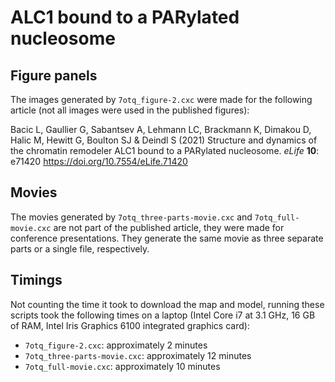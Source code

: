 # ALC1 bound to a PARylated nucleosome

## Figure panels

The images generated by `7otq_figure-2.cxc` were made for the following article
(not all images were used in the published figures):

Bacic L, Gaullier G, Sabantsev A, Lehmann LC, Brackmann K, Dimakou D, Halic M,
Hewitt G, Boulton SJ & Deindl S (2021) Structure and dynamics of the chromatin
remodeler ALC1 bound to a PARylated nucleosome. *eLife* **10**: e71420
<https://doi.org/10.7554/eLife.71420>

## Movies

The movies generated by `7otq_three-parts-movie.cxc` and `7otq_full-movie.cxc`
are not part of the published article, they were made for conference
presentations. They generate the same movie as three separate parts or a single
file, respectively.

## Timings

Not counting the time it took to download the map and model, running these
scripts took the following times on a laptop (Intel Core i7 at 3.1 GHz, 16 GB of
RAM, Intel Iris Graphics 6100 integrated graphics card):

- `7otq_figure-2.cxc`: approximately 2 minutes
- `7otq_three-parts-movie.cxc`: approximately 12 minutes
- `7otq_full-movie.cxc`: approximately 10 minutes

